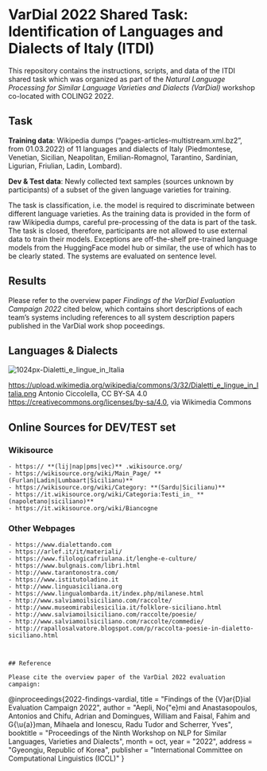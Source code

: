 # VarDial 2022 Shared Task: Identification of Languages and Dialects of Italy (ITDI)

This repository contains the instructions, scripts, and data of the ITDI shared task which was organized as part of the _Natural Language
Processing for Similar Language Varieties and Dialects (VarDial)_ workshop co-located with COLING2 2022.


## Task

**Training data**: Wikipedia dumps (“pages-articles-multistream.xml.bz2”, from 01.03.2022) of 11 languages and dialects of Italy (Piedmontese, Venetian, Sicilian, Neapolitan, Emilian-Romagnol, Tarantino, Sardinian, Ligurian, Friulian, Ladin, Lombard). 

**Dev & Test data**: Newly collected text samples (sources unknown by participants) of a subset of the given language varieties for training.

The task is classification, i.e. the model is required to discriminate between different language varieties. As the training data is provided in the form of raw Wikipedia dumps, careful pre-processing of the data is part of the task. 
The task is closed, therefore, participants are not allowed to use external data to train their models. Exceptions are off-the-shelf pre-trained language models from the HuggingFace model hub or similar, the use of which has to be clearly stated. 
The systems are evaluated on sentence level.

## Results

Please refer to the overview paper _Findings of the VarDial Evaluation Campaign 2022_ cited below, which contains short descriptions of each team’s systems including references to all system description papers published in the VarDial work shop poceedings.


## Languages & Dialects

![1024px-Dialetti_e_lingue_in_Italia](https://user-images.githubusercontent.com/32330160/187560839-b38719ff-7a47-4002-88ff-fe4996ce1012.png)


https://upload.wikimedia.org/wikipedia/commons/3/32/Dialetti_e_lingue_in_Italia.png
Antonio Ciccolella, CC BY-SA 4.0 <https://creativecommons.org/licenses/by-sa/4.0>, via Wikimedia Commons



## Online Sources for DEV/TEST set


### Wikisource

```
- https:// **(lij|nap|pms|vec)** .wikisource.org/
- https://wikisource.org/wiki/Main_Page/ **(Furlan|Ladin|Lumbaart|Sicilianu)**
- https://wikisource.org/wiki/Category: **(Sardu|Sicilianu)**
- https://it.wikisource.org/wiki/Categoria:Testi_in_ **(napoletano|siciliano)**
- https://it.wikisource.org/wiki/Biancogne
```

### Other Webpages

```
- https://www.dialettando.com
- https://arlef.it/it/materiali/
- https://www.filologicafriulana.it/lenghe-e-culture/
- https://www.bulgnais.com/libri.html
- http://www.tarantonostra.com/
- https://www.istitutoladino.it
- http://www.linguasiciliana.org
- https://www.lingualombarda.it/index.php/milanese.html
- http://www.salviamoilsiciliano.com/raccolte/
- http://www.museomirabilesicilia.it/folklore-siciliano.html 
- http://www.salviamoilsiciliano.com/raccolte/poesie/ 
- http://www.salviamoilsiciliano.com/raccolte/commedie/ 
- http://rapallosalvatore.blogspot.com/p/raccolta-poesie-in-dialetto-siciliano.html 



## Reference

Please cite the overview paper of the VarDial 2022 evaluation campaign:

```
@inproceedings{2022-findings-vardial,
 title = "Findings of the {V}ar{D}ial Evaluation Campaign 2022",
 author = "Aepli, No{\"e}mi  and
   Anastasopoulos, Antonios  and
   Chifu, Adrian  and
   Domingues, William  and
   Faisal, Fahim  and
   G{\u{a}}man, Mihaela  and
   Ionescu, Radu Tudor  and
   Scherrer, Yves",
 booktitle = "Proceedings of the Ninth Workshop on NLP for Similar Languages, Varieties and Dialects",
 month = oct,
 year = "2022",
 address = "Gyeongju, Republic of Korea",
 publisher = "International Committee on Computational Linguistics (ICCL)"
}
```
